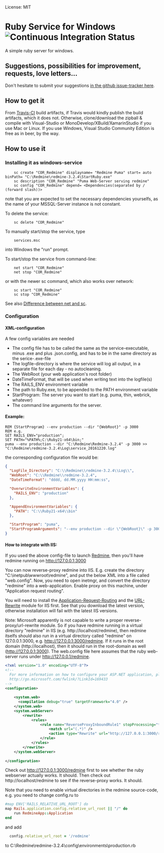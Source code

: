 
License: MIT


# Ruby Service for Windows   ![Continuous Integration Status](https://travis-ci.org/ststeiger/RubyService.svg?branch=master)

A simple ruby server for windows. 


## Suggestions, possibilities for improvement, requests, love letters...

Don't hesitate to submit your suggestions [in the github issue-tracker here](https://github.com/ststeiger/RubyService/issues).

## How to get it

From [Travis-CI](https://travis-ci.org/ststeiger/RubyService/builds) build artifacts, if Travis would kindly publish the build artifacts, which it does not.
Otherwise, clone/download the zipball & compile with Visual-Studio or MonoDevelop/XBuild/XamarinStudio if you use Mac or Linux. 
If you use Windows, Visual Studio Community Edition is free as in beer, by the way. 

## How to use it


### Installing it as windows-service
```dos
    sc create "COR_Redmine" displayname= "Redmine Puma" start= auto binPath= "C:\Redmine\redmine-3.2.4\StartRuby.exe"
    sc description "COR_Redmine" "Puma Web-Server serving redmine"
    sc config "COR_Redmine" depend= <Dependencies(separated by / (forward slash))>
```
note that you are expected to set the necessary dependencies yourselfs, as the name of your MSSQL-Server instance is not constant. 


To delete the service:
```dos
    sc delete "COR_Redmine"
```

To manually start/stop the service, type 
```dos
    services.msc
```
into Windows the "run" prompt. 


To start/stop the service from command-line: 
```dos
    net start "COR_Redmine"
	net stop "COR_Redmine"
```

or with the newer sc command, which also works over network: 
```dos
    sc start "COR_Redmine"
	sc stop "COR_Redmine"
```

See also [Difference between net and sc](http://superuser.com/questions/315166/net-start-service-and-sc-start-what-is-the-difference).




### Configuration

#### XML-configuration

A few config variables are needed
*  The config file has to be called the same as the service-executable, minus .exe and plus .json.config, and has to be in the same directory as the serice-.exe-file
*  The logfile-directory is where the service will log all output, in a separate file for each day - no autocleaning.
*  The WebRoot (your web application's root folder)
*  DateTimeFormat, that will be used when writing text into the logfile(s) 
*  The RAILS_ENV environment variable
*  The path to Ruby.exe, to be appended to the PATH environment variable 
*  StartProgram: The server you want to start (e.g. puma, thin, webrick, whatever)
*  The command line arguments for the server.


#### Example: 
```dos
REM {StartProgram} --env production --dir "{WebRoot}" -p 3000
REM e.g. 
SET RAILS_ENV="production";
SET PATH="%PATH%;C:\Ruby21-x64\bin;"
puma --env production --dir "C:\Redmine\Redmine-3.2.4" -p 3000 >> "C:\Redmine\redmine-3.2.4\Log\service_20161220.log"
```

the corresponding configuration file would be: 

```json
{
  "LogFile_Directory": "C:\\Redmine\\redmine-3.2.4\\Log\\",
  "WebRoot": "C:\\Redmine\\redmine-3.2.4",
  "DateTimeFormat": "dddd, dd.MM.yyyy HH:mm:ss",

  "OverwriteEnvironmentVariables": {
    "RAILS_ENV": "production"
  },

  "AppendEnvironmentVariables": {
    "PATH": "C:\\Ruby21-x64\\bin"
  },

  "StartProgram": "puma",
  "StartProgramArguments": "--env production --dir \"{WebRoot}\" -p 3000"
}

```


#### How to integrate with IIS: 
If you used the above config-file to launch [Redmine](http://redmine.org), then you'll have redmine running on
http://127.0.0.1:3000

You can now reverse-proxy redmine into IIS. 
E.g. create the directory "C:\inetpub\wwwroot\redmine", and put the below XML into a file called "web.config". 
Now, you need to open inetmgr, and convert the directory "redmine" into a web-application. 
Enable proxy on this machine, under "Application request routing". 

You will need to install the [Application-Request-Routing](http://go.microsoft.com/fwlink/?LinkID=615136) 
and the [URL-Rewrite](https://www.microsoft.com/en-us/download/details.aspx?id=47337) module for IIS first. 
See that you download the latest version, otherwise installation will fail with the latest IIS versions. 





Note: 
Microsoft apparently is not capable to write a proper reverse-proxy/url-rewrite module. 
So if you have redmine running in a virtual directory "redmine" in IIS (e.g. http://localhost/redmine), 
then redmine itselfs should also run in a virtual directory called "redmine" on 127.0.0.1:3000, e.g. http://127.0.0.1:3000/redmine. 
If it runs in the root domain (http://localhost), then it should run in the root-domain as well (http://127.0.0.1:3000). 
The web.config file here assumes that the ruby web-server runs under http://127.0.0.1/redmine.


```xml
<?xml version="1.0" encoding="UTF-8"?>
<!--
  For more information on how to configure your ASP.NET application, please visit
  http://go.microsoft.com/fwlink/?LinkId=169433
-->
<configuration>
  
    <system.web>
      <compilation debug="true" targetFramework="4.0" />
    </system.web>
    <system.webServer>
        <rewrite>
            <rules>
                <rule name="ReverseProxyInboundRule1" stopProcessing="true">
                    <match url="(.*)" />
                    <action type="Rewrite" url="http://127.0.0.1:3000/redmine/{R:1}" />
                </rule>
            </rules>
        </rewrite>
    </system.webServer>
    
</configuration>
```
Check out http://127.0.0.1:3000/redmine first to see whether the ruby webserver actually works. 
It should. 
Then check out http://localhost/redmine to see if the reverse-proxy works. 
It should. 


Note that you need to enable virtual directories in the redmine source-code, e.g. you need to change config.ru to 
```ruby
#map ENV['RAILS_RELATIVE_URL_ROOT'] do
map Rails.application.config.relative_url_root || "/" do
    run RedmineApp::Application
end
```

and add 
```ruby
  config.relative_url_root = '/redmine'
```
to 
C:\Redmine\redmine-3.2.4\config\environments\production.rb
